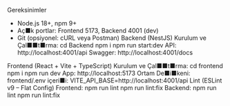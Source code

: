 Gereksinimler
- Node.js 18+, npm 9+
- Aç■k portlar: Frontend 5173, Backend 4001 (dev)
- Git (opsiyonel: cURL veya Postman)
Backend (NestJS)
Kurulum ve Çal■■t■rma:
cd Backend
npm i
npm run start:dev
API: http://localhost:4001/api
Swagger: http://localhost:4001/docs


Frontend (React + Vite + TypeScript)
Kurulum ve Çal■■t■rma:
cd frontend
npm i
npm run dev
App: http://localhost:5173
Ortam De■i■keni:
frontend/.env içeri■i:
VITE_API_BASE=http://localhost:4001/api
Lint (ESLint v9 – Flat Config)
Frontend:
npm run lint
npm run lint:fix
Backend:
npm run lint
npm run lint:fix
